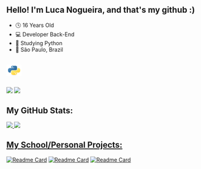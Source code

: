 ## Hello! I'm Luca Nogueira, and that's my github :)

- 🕓 16 Years Old 
- 💻 Developer Back-End
- 🐍 Studying Python
- 📍 São Paulo, Brazil

<div style="display: inline_block"><br>
    <img align="center" alt="Luca-Python" height="30" width="40" src="https://raw.githubusercontent.com/devicons/devicon/master/icons/python/python-original.svg">
</div>
  
  ##
 
<div> 
  <a href = "mailto:lucanogueira.desouza@gmail.com"><img src="https://img.shields.io/badge/-Gmail-%23333?style=for-the-badge&logo=gmail&logoColor=white" target="_blank"></a>
  <a href="https://www.linkedin.com/in/luca-nogueira-de-souza-26768135a/" target="_blank"><img src="https://img.shields.io/badge/-LinkedIn-%230077B5?style=for-the-badge&logo=linkedin&logoColor=white" target="_blank"></a> 
  
</div>


## **My GitHub Stats:**

<div>
<a href="https://github.com/lhnl007hm">
<img height="180em" src="https://github-readme-stats.vercel.app/api/top-langs/?username=lucanogueirasouza&layout=compact&langs_count=7&theme=midnight-purple"/>
<img height="180em" src="https://github-readme-stats.vercel.app/api?username=lucanogueirasouza&show_icons=true&theme=midnight-purple"/>
</div>

## **My School/Personal Projects:**

[![Readme Card](https://github-readme-stats.vercel.app/api/pin/?username=lucanogueirasouza&repo=cpf-validator&theme=midnight-purple)](https://github.com/lucanogueirasouza/cpf-validator)
[![Readme Card](https://github-readme-stats.vercel.app/api/pin/?username=lucanogueirasouza&repo=login-screen-for-websites&theme=midnight-purple)](https://github.com/lucanogueirasouza/login-screen-for-websites)
[![Readme Card](https://github-readme-stats.vercel.app/api/pin/?username=lucanogueirasouza&repo=questions-and-answers&theme=midnight-purple)](https://github.com/lucanogueirasouza/questions-and-answers)




